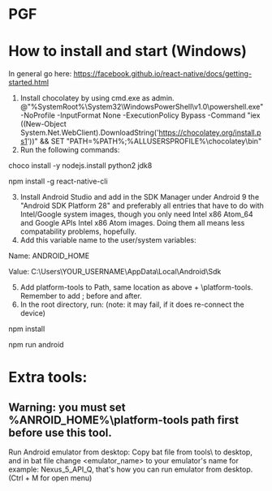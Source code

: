 # PGF

# How to install and start (Windows)
In general go here: https://facebook.github.io/react-native/docs/getting-started.html

1. Install chocolatey by using cmd.exe as admin.
      @"%SystemRoot%\System32\WindowsPowerShell\v1.0\powershell.exe" -NoProfile -InputFormat None -ExecutionPolicy Bypass -Command "iex ((New-Object System.Net.WebClient).DownloadString('https://chocolatey.org/install.ps1'))" && SET "PATH=%PATH%;%ALLUSERSPROFILE%\chocolatey\bin"
2. Run the following commands:

  choco install -y nodejs.install python2 jdk8
  
  npm install -g react-native-cli
  
3. Install Android Studio and add in the SDK Manager under Android 9 the "Android SDK Platform 28" and preferably all entries that have to do with Intel/Google system images, though you only need Intel x86 Atom_64 and Google APIs Intel x86 Atom images. Doing them all means less compatability problems, hopefully.
4. Add this variable name to the user/system variables:

  Name: ANDROID_HOME
  
  Value: C:\Users\YOUR_USERNAME\AppData\Local\Android\Sdk
  
5. Add platform-tools to Path, same location as above + \platform-tools. Remember to add ; before and after.
6. In the root directory, run: (note: it may fail, if it does re-connect the device)

  npm install

  npm run android

# Extra tools: 
## Warning: you must set %ANROID_HOME%\platform-tools path first before use this tool.
Run Android emulator from desktop: 
Copy bat file from tools\ to desktop, and in bat file change <emulator_name> to your emulator's name for example: Nexus_5_API_Q, that's how you can run emulator from desktop. (Ctrl + M for open menu)
